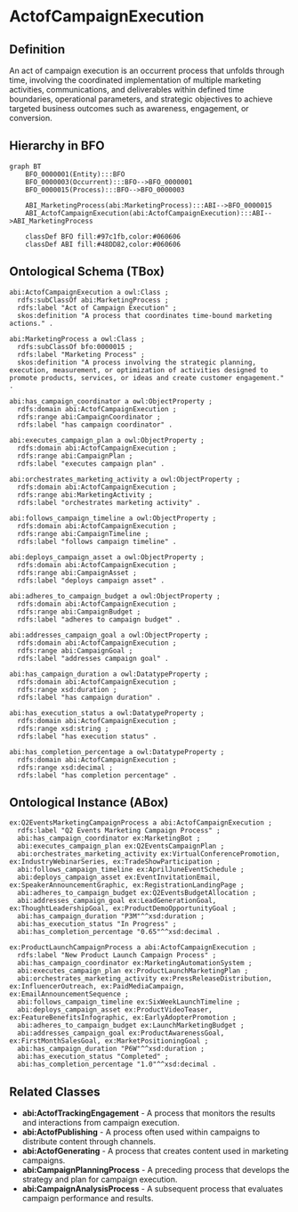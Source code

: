 # ActofCampaignExecution

## Definition
An act of campaign execution is an occurrent process that unfolds through time, involving the coordinated implementation of multiple marketing activities, communications, and deliverables within defined time boundaries, operational parameters, and strategic objectives to achieve targeted business outcomes such as awareness, engagement, or conversion.

## Hierarchy in BFO
```mermaid
graph BT
    BFO_0000001(Entity):::BFO
    BFO_0000003(Occurrent):::BFO-->BFO_0000001
    BFO_0000015(Process):::BFO-->BFO_0000003
    
    ABI_MarketingProcess(abi:MarketingProcess):::ABI-->BFO_0000015
    ABI_ActofCampaignExecution(abi:ActofCampaignExecution):::ABI-->ABI_MarketingProcess
    
    classDef BFO fill:#97c1fb,color:#060606
    classDef ABI fill:#48DD82,color:#060606
```

## Ontological Schema (TBox)
```turtle
abi:ActofCampaignExecution a owl:Class ;
  rdfs:subClassOf abi:MarketingProcess ;
  rdfs:label "Act of Campaign Execution" ;
  skos:definition "A process that coordinates time-bound marketing actions." .

abi:MarketingProcess a owl:Class ;
  rdfs:subClassOf bfo:0000015 ;
  rdfs:label "Marketing Process" ;
  skos:definition "A process involving the strategic planning, execution, measurement, or optimization of activities designed to promote products, services, or ideas and create customer engagement." .

abi:has_campaign_coordinator a owl:ObjectProperty ;
  rdfs:domain abi:ActofCampaignExecution ;
  rdfs:range abi:CampaignCoordinator ;
  rdfs:label "has campaign coordinator" .

abi:executes_campaign_plan a owl:ObjectProperty ;
  rdfs:domain abi:ActofCampaignExecution ;
  rdfs:range abi:CampaignPlan ;
  rdfs:label "executes campaign plan" .

abi:orchestrates_marketing_activity a owl:ObjectProperty ;
  rdfs:domain abi:ActofCampaignExecution ;
  rdfs:range abi:MarketingActivity ;
  rdfs:label "orchestrates marketing activity" .

abi:follows_campaign_timeline a owl:ObjectProperty ;
  rdfs:domain abi:ActofCampaignExecution ;
  rdfs:range abi:CampaignTimeline ;
  rdfs:label "follows campaign timeline" .

abi:deploys_campaign_asset a owl:ObjectProperty ;
  rdfs:domain abi:ActofCampaignExecution ;
  rdfs:range abi:CampaignAsset ;
  rdfs:label "deploys campaign asset" .

abi:adheres_to_campaign_budget a owl:ObjectProperty ;
  rdfs:domain abi:ActofCampaignExecution ;
  rdfs:range abi:CampaignBudget ;
  rdfs:label "adheres to campaign budget" .

abi:addresses_campaign_goal a owl:ObjectProperty ;
  rdfs:domain abi:ActofCampaignExecution ;
  rdfs:range abi:CampaignGoal ;
  rdfs:label "addresses campaign goal" .

abi:has_campaign_duration a owl:DatatypeProperty ;
  rdfs:domain abi:ActofCampaignExecution ;
  rdfs:range xsd:duration ;
  rdfs:label "has campaign duration" .

abi:has_execution_status a owl:DatatypeProperty ;
  rdfs:domain abi:ActofCampaignExecution ;
  rdfs:range xsd:string ;
  rdfs:label "has execution status" .

abi:has_completion_percentage a owl:DatatypeProperty ;
  rdfs:domain abi:ActofCampaignExecution ;
  rdfs:range xsd:decimal ;
  rdfs:label "has completion percentage" .
```

## Ontological Instance (ABox)
```turtle
ex:Q2EventsMarketingCampaignProcess a abi:ActofCampaignExecution ;
  rdfs:label "Q2 Events Marketing Campaign Process" ;
  abi:has_campaign_coordinator ex:MarketingBot ;
  abi:executes_campaign_plan ex:Q2EventsCampaignPlan ;
  abi:orchestrates_marketing_activity ex:VirtualConferencePromotion, ex:IndustryWebinarSeries, ex:TradeShowParticipation ;
  abi:follows_campaign_timeline ex:AprilJuneEventSchedule ;
  abi:deploys_campaign_asset ex:EventInvitationEmail, ex:SpeakerAnnouncementGraphic, ex:RegistrationLandingPage ;
  abi:adheres_to_campaign_budget ex:Q2EventsBudgetAllocation ;
  abi:addresses_campaign_goal ex:LeadGenerationGoal, ex:ThoughtLeadershipGoal, ex:ProductDemoOpportunityGoal ;
  abi:has_campaign_duration "P3M"^^xsd:duration ;
  abi:has_execution_status "In Progress" ;
  abi:has_completion_percentage "0.65"^^xsd:decimal .

ex:ProductLaunchCampaignProcess a abi:ActofCampaignExecution ;
  rdfs:label "New Product Launch Campaign Process" ;
  abi:has_campaign_coordinator ex:MarketingAutomationSystem ;
  abi:executes_campaign_plan ex:ProductLaunchMarketingPlan ;
  abi:orchestrates_marketing_activity ex:PressReleaseDistribution, ex:InfluencerOutreach, ex:PaidMediaCampaign, ex:EmailAnnouncementSequence ;
  abi:follows_campaign_timeline ex:SixWeekLaunchTimeline ;
  abi:deploys_campaign_asset ex:ProductVideoTeaser, ex:FeatureBenefitsInfographic, ex:EarlyAdopterPromotion ;
  abi:adheres_to_campaign_budget ex:LaunchMarketingBudget ;
  abi:addresses_campaign_goal ex:ProductAwarenessGoal, ex:FirstMonthSalesGoal, ex:MarketPositioningGoal ;
  abi:has_campaign_duration "P6W"^^xsd:duration ;
  abi:has_execution_status "Completed" ;
  abi:has_completion_percentage "1.0"^^xsd:decimal .
```

## Related Classes
- **abi:ActofTrackingEngagement** - A process that monitors the results and interactions from campaign execution.
- **abi:ActofPublishing** - A process often used within campaigns to distribute content through channels.
- **abi:ActofGenerating** - A process that creates content used in marketing campaigns.
- **abi:CampaignPlanningProcess** - A preceding process that develops the strategy and plan for campaign execution.
- **abi:CampaignAnalysisProcess** - A subsequent process that evaluates campaign performance and results. 